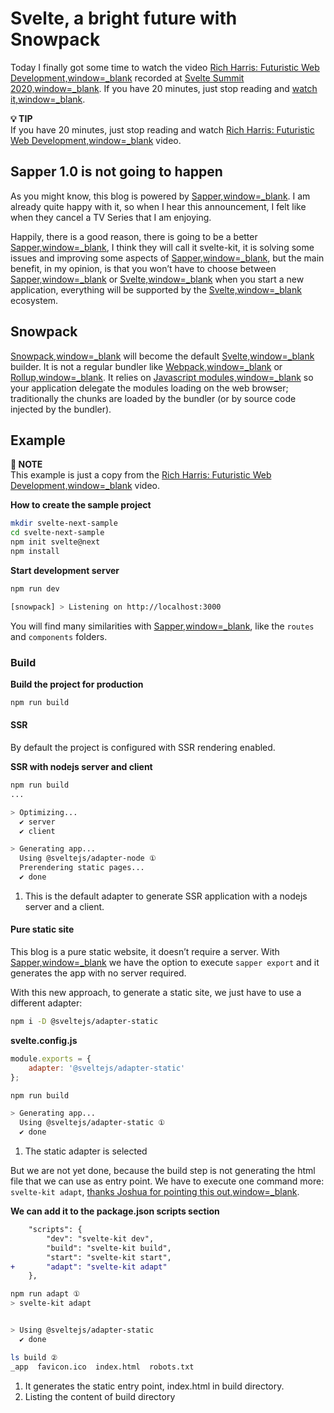 # Svelte, a bright future with Snowpack

Today I finally got some time to watch the video [Rich Harris: Futuristic Web Development,window=_blank](https://www.youtube.com/watch?v=qSfdtmcZ4d0) recorded at [Svelte Summit 2020,window=_blank](https://sveltesummit.com/). If you have 20 minutes, just stop reading and [watch it,window=_blank](https://www.youtube.com/watch?v=qSfdtmcZ4d0).

**💡 TIP**\
If you have 20 minutes, just stop reading and watch [Rich Harris: Futuristic Web Development,window=_blank](https://www.youtube.com/watch?v=qSfdtmcZ4d0) video.

## Sapper 1.0 is not going to happen
As you might know, this blog is powered by [Sapper,window=_blank](https://sapper.svelte.dev). I am already quite happy with it, so when I hear this announcement, I felt like when they cancel a TV Series that I am enjoying.

Happily, there is a good reason, there is going to be a better [Sapper,window=_blank](https://sapper.svelte.dev), I think they will call it svelte-kit, it is solving some issues and improving some aspects of [Sapper,window=_blank](https://sapper.svelte.dev), but the main benefit, in my opinion, is that you won’t have to choose between [Sapper,window=_blank](https://sapper.svelte.dev) or [Svelte,window=_blank](https://svelte.dev/) when you start a new application, everything will be supported by the [Svelte,window=_blank](https://svelte.dev/) ecosystem.

## Snowpack

[Snowpack,window=_blank](https://www.snowpack.dev) will become the default [Svelte,window=_blank](https://svelte.dev/) builder. It is not a regular bundler like [Webpack,window=_blank](https://webpack.js.org) or [Rollup,window=_blank](https://rollupjs.org/). It relies on [Javascript modules,window=_blank](https://developer.mozilla.org/en-US/docs/Web/JavaScript/Reference/Statements/import) so your application delegate the modules loading on the web browser; traditionally the chunks are loaded by the bundler (or by source code injected by the bundler).

## Example

**📌 NOTE**\
This example is just a copy from the [Rich Harris: Futuristic Web Development,window=_blank](https://www.youtube.com/watch?v=qSfdtmcZ4d0) video.

**How to create the sample project**

```bash
mkdir svelte-next-sample
cd svelte-next-sample
npm init svelte@next
npm install
```

**Start development server**

```bash
npm run dev

[snowpack] > Listening on http://localhost:3000
```

You will find many similarities with [Sapper,window=_blank](https://sapper.svelte.dev), like the `routes` and `components` folders.

### Build

**Build the project for production**

```bash
npm run build
```

#### SSR
By default the project is configured with SSR rendering enabled.

**SSR with nodejs server and client**

```bash
npm run build
...

> Optimizing...
  ✔ server
  ✔ client

> Generating app...
  Using @sveltejs/adapter-node ①
  Prerendering static pages...
  ✔ done
```
1. This is the default adapter to generate SSR application with a nodejs server and a client.

#### Pure static site
This blog is a pure static website, it doesn’t require a server. With [Sapper,window=_blank](https://sapper.svelte.dev) we have the option to execute `sapper export` and it generates the app with no server required.

With this new approach, to generate a static site, we just have to use a different adapter:

```bash
npm i -D @sveltejs/adapter-static
```

**svelte.config.js**

```javascript
module.exports = {
	adapter: '@sveltejs/adapter-static'
};
```

```bash
npm run build

> Generating app...
  Using @sveltejs/adapter-static ①
  ✔ done
```
1. The static adapter is selected

But we are not yet done, because the build step is not generating the html file that we can use as entry point. We have to execute one command more: `svelte-kit adapt`, [thanks Joshua for pointing this out,window=_blank](https://github.com/carlosvin/carlosvin.github.io/issues/39#issuecomment-774200641).

**We can add it to the package.json scripts section**

```diff
	"scripts": {
		"dev": "svelte-kit dev",
		"build": "svelte-kit build",
		"start": "svelte-kit start",
+		"adapt": "svelte-kit adapt"
	},
```

```bash
npm run adapt ①
> svelte-kit adapt


> Using @sveltejs/adapter-static
  ✔ done

ls build ②
_app  favicon.ico  index.html  robots.txt
```

1. It generates the static entry point, index.html in build directory.
2. Listing the content of build directory
